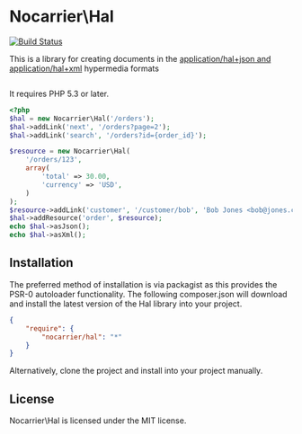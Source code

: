 Nocarrier\Hal
=============

[![Build Status](https://secure.travis-ci.org/blongden/hal.png)](http://travis-ci.org/blongden/hal)

This is a library for creating documents in the [application/hal+json and application/hal+xml][1] hypermedia formats

```php
```

It requires PHP 5.3 or later.

```php
<?php
$hal = new Nocarrier\Hal('/orders');
$hal->addLink('next', '/orders?page=2');
$hal->addLink('search', '/orders?id={order_id}');

$resource = new Nocarrier\Hal(
    '/orders/123',
    array(
        'total' => 30.00,
        'currency' => 'USD',
    )
);
$resource->addLink('customer', '/customer/bob', 'Bob Jones <bob@jones.com>');
$hal->addResource('order', $resource);
echo $hal->asJson();
echo $hal->asXml();
```

## Installation

The preferred method of installation is via packagist as this provides the PSR-0 autoloader functionality. The
following composer.json will download and install the latest version of the Hal library into your project.

```json
{
    "require": {
        "nocarrier/hal": "*"
    }
}
```

Alternatively, clone the project and install into your project manually.

## License

Nocarrier\Hal is licensed under the MIT license.

[1]: http://stateless.co/hal_specification.html
